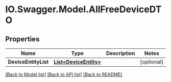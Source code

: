 # IO.Swagger.Model.AllFreeDeviceDTO
## Properties

Name | Type | Description | Notes
------------ | ------------- | ------------- | -------------
**DeviceEntityList** | [**List&lt;DeviceEntity&gt;**](DeviceEntity.md) |  | [optional] 

[[Back to Model list]](../README.md#documentation-for-models) [[Back to API list]](../README.md#documentation-for-api-endpoints) [[Back to README]](../README.md)

